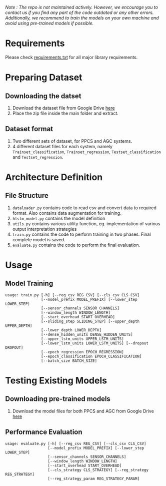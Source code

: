 *Note : The repo is not maintained actively. However, we encourage you to contact us if you find any part of the code outdated or any other errors. Additionally, we recommend to train the models on your own machine and avoid using pre-trained models if possible.*

# Requirements
Please check [requirements.txt](requirements.txt) for all major library requirements.

# Preparing Dataset
## Downloading the datset
1. Download the dataset file from Google Drive [here](https://drive.google.com/file/d/11OYtPBZoj8naV7snSTgvbuSG2VimzQYw/view?usp=sharing)
2. Place the zip file inside the main folder and extract.

## Dataset format
1. Two different sets of dataset, for PPCS and AGC systems.
2. 4 different dataset files for each system, namely `Trainset_classification`, `Trainset_regression`, `Testset_classification` and `Testset_regression`.

# Architecture Definition
## File Structure
1. `dataloader.py` contains code to read csv and convert data to required format. Also contains data augmentation for training.
2. `hlstm_model.py` contains the model definition
3. `utils.py` contains various utility function, eg. implementation of various output interpretation strategies
4. `train.py` contains the code to perform training in two phases. Final complete model is saved.
5. `evaluate.py` contains the code to perform the final evaluation.

# Usage
## Model Training

```
usage: train.py [-h] [--reg_csv REG_CSV] [--cls_csv CLS_CSV]
                [--model_prefix MODEL_PREFIX] [--lower_step LOWER_STEP]
                [--sensor_channels SENSOR_CHANNELS]
                [--window_length WINDOW_LENGTH]
                [--start_overhead START_OVERHEAD]
                [--sliding_step SLIDING_STEP] [--upper_depth UPPER_DEPTH]
                [--lower_depth LOWER_DEPTH]
                [--dense_hidden_units DENSE_HIDDEN_UNITS]
                [--upper_lstm_units UPPER_LSTM_UNITS]
                [--lower_lstm_units LOWER_LSTM_UNITS] [--dropout DROPOUT]
                [--epoch_regression EPOCH_REGRESSION]
                [--epoch_classification EPOCH_CLASSIFICATION]
                [--batch_size BATCH_SIZE]
```

# Testing Existing Models
## Downloading pre-trained models
1. Download the model files for both PPCS and AGC from Google Drive [here](https://drive.google.com/drive/folders/1mNZFCNzrFWOhWykfz5pOi52HE7bjlHrg?usp=sharing)

## Performance Evaluation

```
usage: evaluate.py [-h] [--reg_csv REG_CSV] [--cls_csv CLS_CSV]
                   [--model_prefix MODEL_PREFIX] [--lower_step LOWER_STEP]
                   [--sensor_channels SENSOR_CHANNELS]
                   [--window_length WINDOW_LENGTH]
                   [--start_overhead START_OVERHEAD]
                   [--cls_strategy CLS_STRATEGY] [--reg_strategy REG_STRATEGY]
                   [--reg_strategy_param REG_STRATEGY_PARAM]
```
